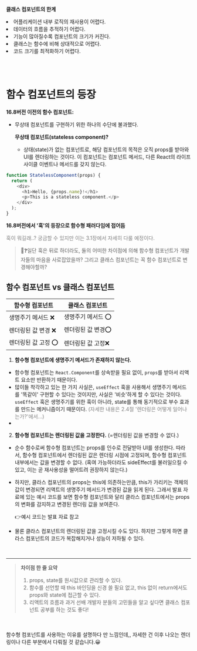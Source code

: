 **클래스 컴포넌트의 한계**
<li> 어플리케이션 내부 로직의 재사용이 어렵다.
<li> 데이터의 흐름을 추적하기 어렵다.
<li> 기능이 많아질수록 컴포넌트의 크기가 커진다.
<li>클래스는 함수에 비해 상대적으로 어렵다.
<li> 코드 크기를 최적화하기 어렵다.
   
<br><br>

<h1>함수 컴포넌트의 등장</h1>

**16.8버전 이전의 함수 컴포넌트:**
  - 무상태 컴포넌트를 구현하기 위한 하나의 수단에 불과했다.

     **무상태 컴포넌트(stateless component)?**
    - 상태(state)가 없는 컴포넌트로, 해당 컴포넌트의 목적은 오직 props를 받아와 UI를 렌더링하는 것이다. 이 컴포넌트는 컴포넌트 메서드, 다른 React의 라이프사이클 이벤트나 메서드를 갖지 않는다.

```js
function StatelessComponent(props) {
  return (
    <div>
      <h1>Hello, {props.name}!</h1>
      <p>This is a stateless component.</p>
    </div>
  );
}
```

**16.8버전에서 '훅'의 등장으로 함수형 패러다임에 접어듬**

<span style='color: grey;'>훅이 뭐길래..? 궁금할 수 있지만 이는 3.1장에서 자세히 다룰 예정이다.</span>

>🤔❓일단 훅은 뒤로 하더라도, 둘의 어떠한 차이점에 의해 함수형 컴포넌트가 개발자들의 마음을 사로잡았을까? 그리고 클래스 컴포넌트는 꼭 함수 컴포넌트로 변경해야할까? 

<h2>함수 컴포넌트 vs 클래스 컴포넌트</h2>

함수형 컴포넌트|클래스 컴포넌트
|-|-|
생명주기 메서드 ❌| 생명주기 메서드 ⭕
렌더링된 값 변경 ❌ | 렌더링된 값 변경⭕
렌더링된 값 고정 ⭕| 렌더링된 값 고정❌


1. **함수형 컴포넌트에 생명주기 메서드가 존재하지 않는다.**
- 함수형 컴포넌트는 `React.Component`를 상속받을 필요 없이, `props`를 받아서 리액트 요소만 반환하기 때문이다.
- 많이들 착각하고 있는 한 가지 사실은, `useEffect` 훅을 사용해서 생명주기 메서드를 '똑같이' 구현할 수 있다는 것이지만, 사실은 '비슷'하게 할 수 있다는 것이다. `useEffect` 훅은 생명주기를 위한 훅이 아니라, state를 통해 동기적으로 부수 효과를 만드는 메커니즘이기 때문이다. <span style='color: grey'>(자세한 내용은 2.4절 '렌더링은 어떻게 일어나는가?'에서...)</span>
- 


2. **함수형 컴포넌트는 렌더링된 값을 고정한다.** (=렌더링된 값을 변경할 수 없다.)
- 순수 함수로써 함수형 컴포넌트는 props를 인수로 전달받아 UI를 생성한다. 따라서,  함수형 컴포넌트에서 렌더링된 값은 렌더링 시점에 고정되며, 함수형 컴포넌트 내부에서는 값을 변경할 수 없다. (혹여 가능하더라도 sideEffect를 불러일으킬 수 있고, 이는 곧 재사용성을 떨어트려 권장하지 않는다.)
- 하지만, 클라스 컴포넌트의 props는 this에 의존하는만큼, this가 가리키는 객체의 값이 변경되면 리액트의 생명주기 메서드가 변경된 값을 읽게 된다. 그래서 발표 자료에 있는 예시 코드를 보면 함수형 컴포넌트와 달리 클라스 컴포넌트에서는 props의 변화를 감지하고 변경된 렌더링 값을 보여준다.
  
  👉예시 코드는 발표 자료 참고

- 물론 클라스 컴포넌트의 렌더링된 값을 고정시킬 수도 있다. 하지만 그렇게 하면 클라스 컴포넌트의 코드가 복잡해지거나 성능이 저하될 수 있다.
  


<br/><hr/>
>**차이점 한 줄 요약**
> 1. props, state를 원시값으로 관리할 수 있다.
> 2. 함수를 선언할 때 this 바인딩을 신경 쓸 필요 없고, this 없이 return에서도 props와 state에 접근할 수 있다.
> 3. 리액트의 흐름과 과거 선배 개발자 분들의 고민들을 알고 싶다면 클래스 컴포넌트 공부를 하는 것도 좋다!



<br/><br/>
함수형 컴포넌트를 사용하는 이유를 설명하다 만 느낌인데,, 자세한 건 이후 나오는 렌더링이나 다른 부분에서 다뤄질 것 같습니다.😀
